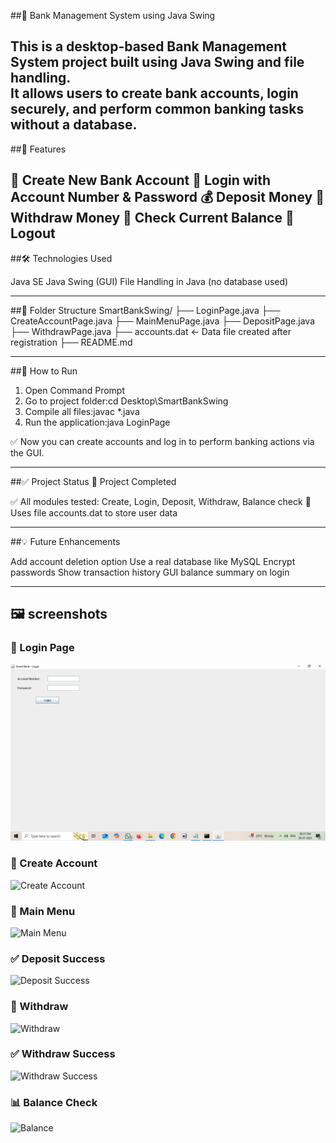 ##🏦 Bank Management System using Java Swing

This is a desktop-based Bank Management System project built using **Java Swing** and **file handling**.  
It allows users to create bank accounts, login securely, and perform common banking tasks without a database.
---

##🚀 Features

🧾 Create New Bank Account
🔐 Login with Account Number & Password
💰 Deposit Money
💸 Withdraw Money
👀 Check Current Balance
🔁 Logout
---

##🛠 Technologies Used

Java SE
Java Swing (GUI)
File Handling in Java (no database used)

---

##📁 Folder Structure
SmartBankSwing/ ├── LoginPage.java 
                ├── CreateAccountPage.java 
                ├── MainMenuPage.java 
                ├── DepositPage.java 
                ├── WithdrawPage.java
                ├── accounts.dat   ← Data file created after registration 
                ├── README.md

---

##📌 How to Run

1. Open Command Prompt 
2. Go to project folder:cd Desktop\SmartBankSwing
3. Compile all files:javac *.java
4. Run the application:java LoginPage

✅ Now you can create accounts and log in to perform banking actions via the GUI.

---

##✅ Project Status
🎯 Project Completed

✅ All modules tested: Create, Login, Deposit, Withdraw, Balance check
📁 Uses file accounts.dat to store user data


---

##💡 Future Enhancements

Add account deletion option
Use a real database like MySQL
Encrypt passwords
Show transaction history
GUI balance summary on login


---

## 🖼 screenshots

### 🔐 Login Page
![Login Page](screenshots/LoginPage.png)

### 📝 Create Account
![Create Account](screenshots/CreateAccountPage.png)

### 🧭 Main Menu
![Main Menu](screenshots/MainMenuPage.png)

### ✅ Deposit Success
![Deposit Success](screenshots/Deposit_After.png)

### 💸 Withdraw
![Withdraw](screenshots/Withdraw_Before.png)

### ✅ Withdraw Success
![Withdraw Success](screenshots/Withdraw_After.png)

### 📊 Balance Check
![Balance](screenshots/Balance_Final.png)
